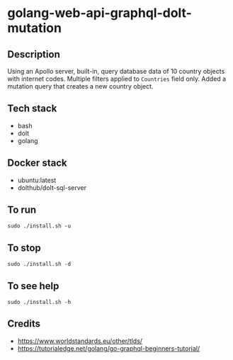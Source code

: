 # golang-web-api-graphql-dolt-mutation

## Description
Using an Apollo server, built-in, query database
data of 10 country objects with internet codes.
Multiple filters applied to `Countries` field only.
Added a mutation query that creates a new country
object.

## Tech stack
- bash
- dolt
- golang

## Docker stack
- ubuntu:latest
- dolthub/dolt-sql-server

## To run
`sudo ./install.sh -u`

## To stop
`sudo ./install.sh -d`

## To see help
`sudo ./install.sh -h`

## Credits
- https://www.worldstandards.eu/other/tlds/
- https://tutorialedge.net/golang/go-graphql-beginners-tutorial/
